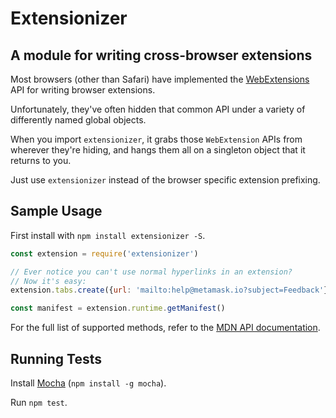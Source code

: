 # Extensionizer
## A module for writing cross-browser extensions

Most browsers (other than Safari) have implemented the [WebExtensions](https://developer.mozilla.org/en-US/Add-ons/WebExtensions) API for writing browser extensions.

Unfortunately, they've often hidden that common API under a variety of differently named global objects.

When you import `extensionizer`, it grabs those `WebExtension` APIs from wherever they're hiding, and hangs them all on a singleton object that it returns to you.

Just use `extensionizer` instead of the browser specific extension prefixing.

## Sample Usage

First install with `npm install extensionizer -S`.

```javascript
const extension = require('extensionizer')

// Ever notice you can't use normal hyperlinks in an extension?
// Now it's easy:
extension.tabs.create({url: 'mailto:help@metamask.io?subject=Feedback'})

const manifest = extension.runtime.getManifest()
```

For the full list of supported methods, refer to the [MDN API documentation](https://developer.mozilla.org/en-US/Add-ons/WebExtensions/API).

## Running Tests

Install [Mocha](https://mochajs.org/) (`npm install -g mocha`).

Run `npm test`.
